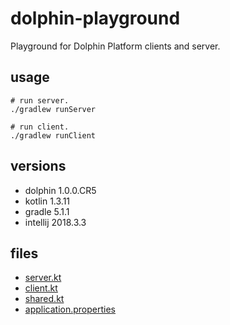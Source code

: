 # dolphin-playground

Playground for Dolphin Platform clients and server.

## usage

~~~console
# run server.
./gradlew runServer

# run client.
./gradlew runClient
~~~

## versions

- dolphin 1.0.0.CR5
- kotlin 1.3.11
- gradle 5.1.1
- intellij 2018.3.3

## files

- [server.kt](./src/main/kotlin/dolphin/playground/server.kt)
- [client.kt](./src/main/kotlin/dolphin/playground/client.kt)
- [shared.kt](./src/main/kotlin/dolphin/playground/shared.kt)
- [application.properties](./src/main/resources/application.properties)
